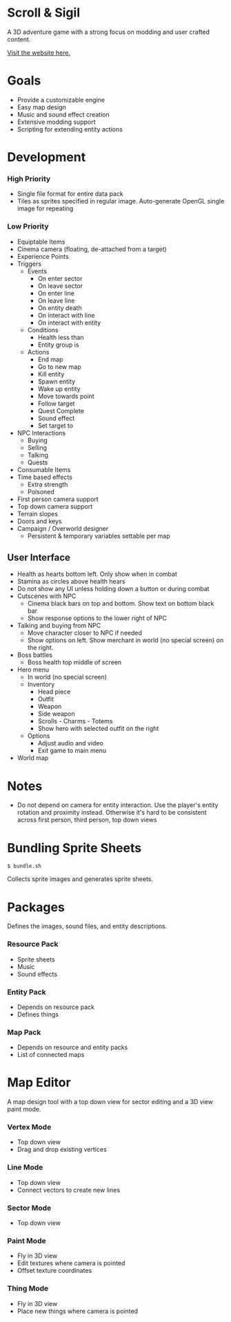 # Scroll & Sigil

A 3D adventure game with a strong focus on modding and user crafted content.

[Visit the website here.](https://scrollandsigil.com)

# Goals

- Provide a customizable engine
- Easy map design
- Music and sound effect creation
- Extensive modding support
- Scripting for extending entity actions

# Development

### High Priority

- Single file format for entire data pack
- Tiles as sprites specified in regular image. Auto-generate OpenGL single image for repeating

### Low Priority

- Equiptable Items
- Cinema camera (floating, de-attached from a target)
- Experience Points
- Triggers
  - Events
    - On enter sector
    - On leave sector
    - On enter line
    - On leave line
    - On entity death
    - On interact with line
    - On interact with entity
  - Conditions
    - Health less than
    - Entity group is
  - Actions
    - End map
    - Go to new map
    - Kill entity
    - Spawn entity
    - Wake up entity
    - Move towards point
    - Follow target
    - Quest Complete
    - Sound effect
    - Set target to
- NPC Interactions
  - Buying
  - Selling
  - Talking
  - Quests
- Consumable Items
- Time based effects
  - Extra strength
  - Poisoned
- First person camera support
- Top down camera support
- Terrain slopes
- Doors and keys
- Campaign / Overworld designer
  - Persistent & temporary variables settable per map

## User Interface

- Health as hearts bottom left. Only show when in combat
- Stamina as circles above health hears
- Do not show any UI unless holding down a button or during combat
- Cutscenes with NPC
  - Cinema black bars on top and bottom. Show text on bottom black bar
  - Show response options to the lower right of NPC
- Talking and buying from NPC
  - Move character closer to NPC if needed
  - Show options on left. Show merchant in world (no special screen) on the right.
- Boss battles
  - Boss health top middle of screen
- Hero menu
  - In world (no special screen)
  - Inventory
    - Head piece
    - Outfit
    - Weapon
    - Side weapon
    - Scrolls - Charms - Totems
    - Show hero with selected outfit on the right
  - Options
    - Adjust audio and video
    - Exit game to main menu
- World map

# Notes

- Do not depend on camera for entity interaction.
  Use the player's entity rotation and proximity instead.
  Otherwise it's hard to be consistent across first person, third person, top down views

# Bundling Sprite Sheets

`$ bundle.sh`

Collects sprite images and generates sprite sheets.

# Packages

Defines the images, sound files, and entity descriptions.

### Resource Pack

- Sprite sheets
- Music
- Sound effects

### Entity Pack

- Depends on resource pack
- Defines things

### Map Pack

- Depends on resource and entity packs
- List of connected maps

# Map Editor

A map design tool with a top down view for sector editing and a 3D view paint mode.

### Vertex Mode

- Top down view
- Drag and drop existing vertices

### Line Mode

- Top down view
- Connect vectors to create new lines

### Sector Mode

- Top down view

### Paint Mode

- Fly in 3D view
- Edit textures where camera is pointed
- Offset texture coordinates

### Thing Mode

- Fly in 3D view
- Place new things where camera is pointed
